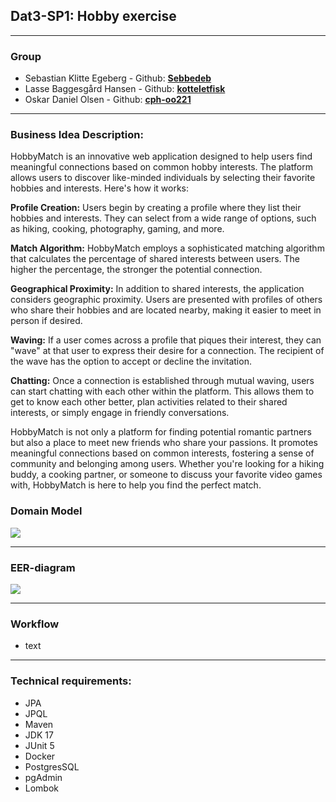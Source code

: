 ## Dat3-SP1: Hobby exercise

---

### Group
* Sebastian Klitte Egeberg - Github: **[Sebbedeb](https://github.com/Sebbedeb)**
* Lasse Baggesgård Hansen - Github: **[kotteletfisk](https://github.com/kotteletfisk)**
* Oskar Daniel Olsen - Github: **[cph-oo221](https://github.com/cph-oo221)**

---

### Business Idea Description:
HobbyMatch is an innovative web application designed to help users find meaningful connections based on common hobby interests. The platform allows users to discover like-minded individuals by selecting their favorite hobbies and interests. Here's how it works:

  __Profile Creation:__ Users begin by creating a profile where they list their hobbies and interests. They can select from a wide range of options, such as hiking, cooking, photography, gaming, and more.

  __Match Algorithm:__ HobbyMatch employs a sophisticated matching algorithm that calculates the percentage of shared interests between users. The higher the percentage, the stronger the potential connection.

  __Geographical Proximity:__ In addition to shared interests, the application considers geographic proximity. Users are presented with profiles of others who share their hobbies and are located nearby, making it easier to meet in person if desired.

  __Waving:__ If a user comes across a profile that piques their interest, they can "wave" at that user to express their desire for a connection. The recipient of the wave has the option to accept or decline the invitation.

  __Chatting:__ Once a connection is established through mutual waving, users can start chatting with each other within the platform. This allows them to get to know each other better, plan activities related to their shared interests, or simply engage in friendly conversations.


  HobbyMatch is not only a platform for finding potential romantic partners but also a place to meet new friends who share your passions. It promotes meaningful connections based on common interests, fostering a sense of community and belonging among users. Whether you're looking for a hiking buddy, a cooking partner, or someone to discuss your favorite video games with, HobbyMatch is here to help you find the perfect match.


### Domain Model
![](documentation/md/DOMAIN-MODEL.png)

---

### EER-diagram
![](documentation/md/EE-DIAGRAM.png)

---

### Workflow
* text

---

### Technical requirements:
* JPA
* JPQL
* Maven
* JDK 17
* JUnit 5
* Docker
* PostgresSQL
* pgAdmin
* Lombok
